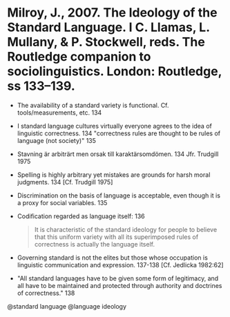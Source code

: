 # Milroy, J., 2007. The Ideology of the Standard Language.  I C. Llamas, L. Mullany, & P. Stockwell, reds. The Routledge companion to sociolinguistics. London: Routledge, ss 133–139.

- The availability of a standard variety is functional. Cf. tools/measurements, etc. 134

- I standard language cultures virtually everyone agrees to the idea of linguistic correctness. 134 "correctness rules are thought to be rules of language (not society)" 135

- Stavning är arbiträrt men orsak till karaktärsomdömen. 134 Jfr. Trudgill 1975
- Spelling is highly arbitrary yet mistakes are grounds for harsh moral judgments. 134 [Cf. Trudgill 1975]

- Discrimination on the basis of language is acceptable, even though it is a proxy for social variables. 135

- Codification regarded as language itself: 136

    > It is characteristic of the standard ideology for people to believe that this uniform variety with all its superimposed rules of correctness is actually the language itself.

- Governing standard is not the elites but those whose occupation is linguistic communication and expression. 137-138 [Cf. Jedlicka 1982:62]

- "All standard languages have to be given some form of legitimacy, and all have to be maintained and protected through authority and doctrines of correctness." 138

@standard language
@language ideology
